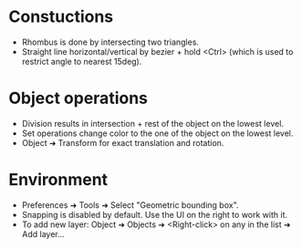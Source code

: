 # Constuctions

- Rhombus is done by intersecting two triangles.
- Straight line horizontal/vertical by bezier + hold \<Ctrl\> (which is used to restrict angle to nearest 15deg).

# Object operations

- Division results in intersection + rest of the object on the lowest level.
- Set operations change color to the one of the object on the lowest level.
- Object &#10140; Transform for exact translation and rotation.

# Environment
- Preferences &#10140; Tools &#10140; Select "Geometric bounding box".
- Snapping is disabled by default. Use the UI on the right to work with it.
- To add new layer: Object &#10140; Objects &#10140; \<Right-click\> on any in the list &#10140; Add layer...
